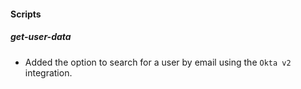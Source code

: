 
#### Scripts

##### get-user-data

- Added the option to search for a user by email using the `Okta v2` integration.
